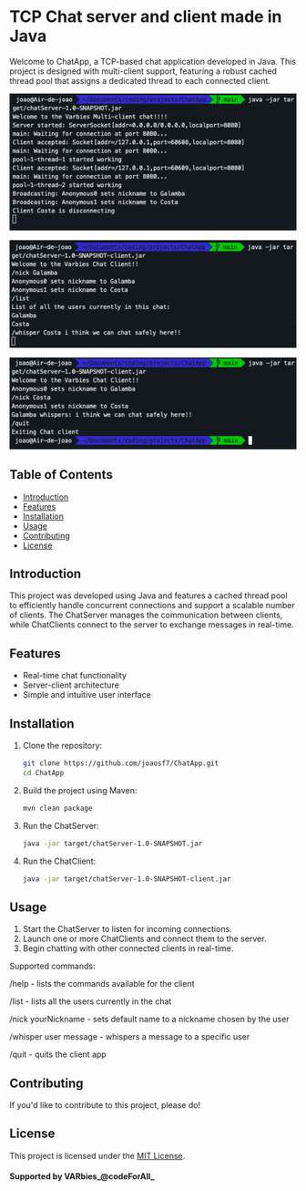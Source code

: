 # TCP Chat server and client made in Java
Welcome to ChatApp, a TCP-based chat application developed in Java. This project is designed with multi-client support, featuring a robust cached thread pool that assigns a dedicated thread to each connected client.

![ChatServer image](screenshots/server.png)

![ChatClient1 image](screenshots/client1.png)

![ChatClient2 image](screenshots/client2.png)

## Table of Contents

- [Introduction](#introduction)
- [Features](#features)
- [Installation](#installation)
- [Usage](#usage)
- [Contributing](#contributing)
- [License](#license)

## Introduction

This project was developed using Java and features a cached thread pool to efficiently handle concurrent connections and support a scalable number of clients. The ChatServer manages the communication between clients, while ChatClients connect to the server to exchange messages in real-time.


## Features

- Real-time chat functionality
- Server-client architecture
- Simple and intuitive user interface

## Installation

1. Clone the repository:

    ```bash
    git clone https://github.com/joaosf7/ChatApp.git
    cd ChatApp
    ```

2. Build the project using Maven:

    ```bash
    mvn clean package
    ```

3. Run the ChatServer:

    ```bash
    java -jar target/chatServer-1.0-SNAPSHOT.jar
    ```

4. Run the ChatClient:

    ```bash
    java -jar target/chatServer-1.0-SNAPSHOT-client.jar
    ```

## Usage

1. Start the ChatServer to listen for incoming connections.
2. Launch one or more ChatClients and connect them to the server.
3. Begin chatting with other connected clients in real-time.

Supported commands:

/help - lists the commands available for the client

/list - lists all the users currently in the chat

/nick yourNickname - sets default name to a nickname chosen by the user

/whisper user message - whispers a message to a specific user

/quit - quits the client app

## Contributing

If you'd like to contribute to this project, please do!

## License

This project is licensed under the [MIT License](LICENSE).


#### Supported by VARbies_@codeForAll_